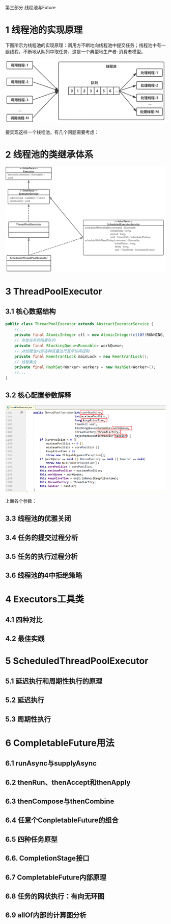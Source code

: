 第三部分 线程池与Future

# 1 线程池的实现原理

下图所示为线程池的实现原理：调用方不断地向线程池中提交任务；线程池中有一组线程，不断地从队列中取任务，这是一个典型地生产者-消费者模型。

![image-20210921193536503](assest/image-20210921193536503.png)

要实现这样一个线程池，有几个问题需要考虑：



# 2 线程池的类继承体系

![image-20210921194814218](assest/image-20210921194814218.png)

# 3 ThreadPoolExecutor

## 3.1 核心数据结构

```java
public class ThreadPoolExecutor extends AbstractExecutorService {    
	//...
	private final AtomicInteger ctl = new AtomicInteger(ctlOf(RUNNING, 0));    
	// 存放任务的阻塞队列
   	private final BlockingQueue<Runnable> workQueue;    
   	// 对线程池内部各种变量进行互斥访问控制
   	private final ReentrantLock mainLock = new ReentrantLock();    
   	// 线程集合
   	private final HashSet<Worker> workers = new HashSet<Worker>();    
   	//...
}
```



## 3.2 核心配置参数解释

![image-20210921200342643](assest/image-20210921200342643.png)

上面各个参数：



## 3.3 线程池的优雅关闭

## 3.4 任务的提交过程分析

## 3.5 任务的执行过程分析

## 3.6 线程池的4中拒绝策略

# 4 Executors工具类

## 4.1 四种对比

## 4.2 最佳实践

# 5 ScheduledThreadPoolExecutor

## 5.1 延迟执行和周期性执行的原理

## 5.2 延迟执行

## 5.3 周期性执行

# 6 CompletableFuture用法

## 6.1 runAsync与supplyAsync

## 6.2 thenRun、thenAccept和thenApply

## 6.3 thenCompose与thenCombine

## 6.4 任意个ConpletableFuture的组合

## 6.5 四种任务原型

## 6.6. CompletionStage接口

## 6.7 CompletableFuture内部原理

## 6.8 任务的网状执行：有向无环图

## 6.9 allOf内部的计算图分析
